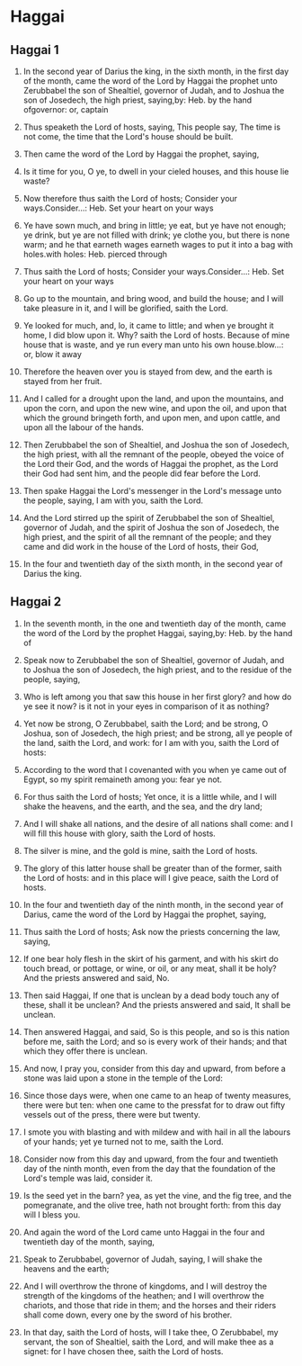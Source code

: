 # Haggai

## Haggai 1

1. In the second year of Darius the king, in the sixth month, in the first day of the month, came the word of the Lord by Haggai the prophet unto Zerubbabel the son of Shealtiel, governor of Judah, and to Joshua the son of Josedech, the high priest, saying,by: Heb. by the hand ofgovernor: or, captain

2. Thus speaketh the Lord of hosts, saying, This people say, The time is not come, the time that the Lord's house should be built.

3. Then came the word of the Lord by Haggai the prophet, saying,

4. Is it time for you, O ye, to dwell in your cieled houses, and this house lie waste?

5. Now therefore thus saith the Lord of hosts; Consider your ways.Consider…: Heb. Set your heart on your ways

6. Ye have sown much, and bring in little; ye eat, but ye have not enough; ye drink, but ye are not filled with drink; ye clothe you, but there is none warm; and he that earneth wages earneth wages to put it into a bag with holes.with holes: Heb. pierced through

7. Thus saith the Lord of hosts; Consider your ways.Consider…: Heb. Set your heart on your ways

8. Go up to the mountain, and bring wood, and build the house; and I will take pleasure in it, and I will be glorified, saith the Lord.

9. Ye looked for much, and, lo, it came to little; and when ye brought it home, I did blow upon it. Why? saith the Lord of hosts. Because of mine house that is waste, and ye run every man unto his own house.blow…: or, blow it away

10. Therefore the heaven over you is stayed from dew, and the earth is stayed from her fruit.

11. And I called for a drought upon the land, and upon the mountains, and upon the corn, and upon the new wine, and upon the oil, and upon that which the ground bringeth forth, and upon men, and upon cattle, and upon all the labour of the hands.

12. Then Zerubbabel the son of Shealtiel, and Joshua the son of Josedech, the high priest, with all the remnant of the people, obeyed the voice of the Lord their God, and the words of Haggai the prophet, as the Lord their God had sent him, and the people did fear before the Lord.

13. Then spake Haggai the Lord's messenger in the Lord's message unto the people, saying, I am with you, saith the Lord.

14. And the Lord stirred up the spirit of Zerubbabel the son of Shealtiel, governor of Judah, and the spirit of Joshua the son of Josedech, the high priest, and the spirit of all the remnant of the people; and they came and did work in the house of the Lord of hosts, their God,

15. In the four and twentieth day of the sixth month, in the second year of Darius the king. 

## Haggai 2

1. In the seventh month, in the one and twentieth day of the month, came the word of the Lord by the prophet Haggai, saying,by: Heb. by the hand of

2. Speak now to Zerubbabel the son of Shealtiel, governor of Judah, and to Joshua the son of Josedech, the high priest, and to the residue of the people, saying,

3. Who is left among you that saw this house in her first glory? and how do ye see it now? is it not in your eyes in comparison of it as nothing?

4. Yet now be strong, O Zerubbabel, saith the Lord; and be strong, O Joshua, son of Josedech, the high priest; and be strong, all ye people of the land, saith the Lord, and work: for I am with you, saith the Lord of hosts:

5. According to the word that I covenanted with you when ye came out of Egypt, so my spirit remaineth among you: fear ye not.

6. For thus saith the Lord of hosts; Yet once, it is a little while, and I will shake the heavens, and the earth, and the sea, and the dry land;

7. And I will shake all nations, and the desire of all nations shall come: and I will fill this house with glory, saith the Lord of hosts.

8. The silver is mine, and the gold is mine, saith the Lord of hosts.

9. The glory of this latter house shall be greater than of the former, saith the Lord of hosts: and in this place will I give peace, saith the Lord of hosts.

10. In the four and twentieth day of the ninth month, in the second year of Darius, came the word of the Lord by Haggai the prophet, saying,

11. Thus saith the Lord of hosts; Ask now the priests concerning the law, saying,

12. If one bear holy flesh in the skirt of his garment, and with his skirt do touch bread, or pottage, or wine, or oil, or any meat, shall it be holy? And the priests answered and said, No.

13. Then said Haggai, If one that is unclean by a dead body touch any of these, shall it be unclean? And the priests answered and said, It shall be unclean.

14. Then answered Haggai, and said, So is this people, and so is this nation before me, saith the Lord; and so is every work of their hands; and that which they offer there is unclean.

15. And now, I pray you, consider from this day and upward, from before a stone was laid upon a stone in the temple of the Lord:

16. Since those days were, when one came to an heap of twenty measures, there were but ten: when one came to the pressfat for to draw out fifty vessels out of the press, there were but twenty.

17. I smote you with blasting and with mildew and with hail in all the labours of your hands; yet ye turned not to me, saith the Lord.

18. Consider now from this day and upward, from the four and twentieth day of the ninth month, even from the day that the foundation of the Lord's temple was laid, consider it.

19. Is the seed yet in the barn? yea, as yet the vine, and the fig tree, and the pomegranate, and the olive tree, hath not brought forth: from this day will I bless you.

20. And again the word of the Lord came unto Haggai in the four and twentieth day of the month, saying,

21. Speak to Zerubbabel, governor of Judah, saying, I will shake the heavens and the earth;

22. And I will overthrow the throne of kingdoms, and I will destroy the strength of the kingdoms of the heathen; and I will overthrow the chariots, and those that ride in them; and the horses and their riders shall come down, every one by the sword of his brother.

23. In that day, saith the Lord of hosts, will I take thee, O Zerubbabel, my servant, the son of Shealtiel, saith the Lord, and will make thee as a signet: for I have chosen thee, saith the Lord of hosts.  